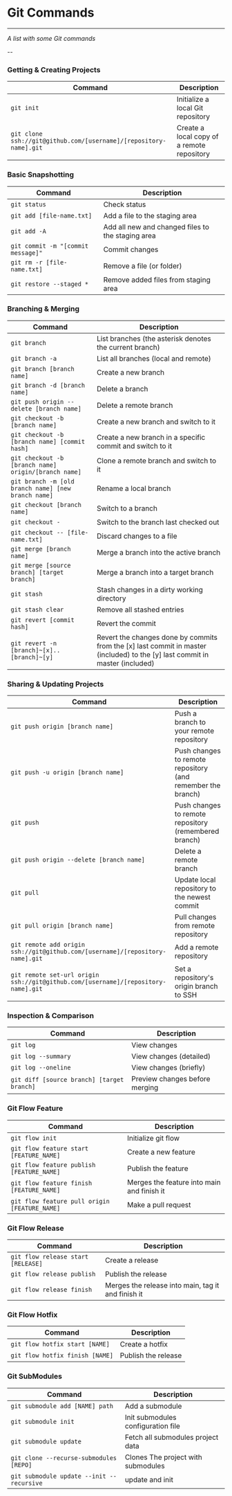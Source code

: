 Git Commands
============
___

_A list with some Git commands_

--

### Getting & Creating Projects

| Command | Description |
| ------- | ----------- |
| `git init` | Initialize a local Git repository |
| `git clone ssh://git@github.com/[username]/[repository-name].git` | Create a local copy of a remote repository |

### Basic Snapshotting

| Command | Description |
| ------- | ----------- |
| `git status` | Check status |
| `git add [file-name.txt]` | Add a file to the staging area |
| `git add -A` | Add all new and changed files to the staging area |
| `git commit -m "[commit message]"` | Commit changes |
| `git rm -r [file-name.txt]` | Remove a file (or folder) |
| `git restore --staged *` | Remove added files from staging area |

### Branching & Merging

| Command | Description |
| ------- | ----------- |
| `git branch` | List branches (the asterisk denotes the current branch) |
| `git branch -a` | List all branches (local and remote) |
| `git branch [branch name]` | Create a new branch |
| `git branch -d [branch name]` | Delete a branch |
| `git push origin --delete [branch name]` | Delete a remote branch |
| `git checkout -b [branch name]` | Create a new branch and switch to it |
| `git checkout -b [branch name] [commit hash]` | Create a new branch in a specific commit and switch to it |
| `git checkout -b [branch name] origin/[branch name]` | Clone a remote branch and switch to it |
| `git branch -m [old branch name] [new branch name]` | Rename a local branch |
| `git checkout [branch name]` | Switch to a branch |
| `git checkout -` | Switch to the branch last checked out |
| `git checkout -- [file-name.txt]` | Discard changes to a file |
| `git merge [branch name]` | Merge a branch into the active branch |
| `git merge [source branch] [target branch]` | Merge a branch into a target branch |
| `git stash` | Stash changes in a dirty working directory |
| `git stash clear` | Remove all stashed entries |
| `git revert [commit hash]` | Revert the commit |
| `git revert -n [branch]~[x]..[branch]~[y]` | Revert the changes done by commits from the [x] last commit in master (included) to the [y] last commit in master (included) |
### Sharing & Updating Projects

| Command | Description |
| ------- | ----------- |
| `git push origin [branch name]` | Push a branch to your remote repository |
| `git push -u origin [branch name]` | Push changes to remote repository (and remember the branch) |
| `git push` | Push changes to remote repository (remembered branch) |
| `git push origin --delete [branch name]` | Delete a remote branch |
| `git pull` | Update local repository to the newest commit |
| `git pull origin [branch name]` | Pull changes from remote repository |
| `git remote add origin ssh://git@github.com/[username]/[repository-name].git` | Add a remote repository |
| `git remote set-url origin ssh://git@github.com/[username]/[repository-name].git` | Set a repository's origin branch to SSH |


### Inspection & Comparison

| Command | Description |
| ------- | ----------- |
| `git log` | View changes |
| `git log --summary` | View changes (detailed) |
| `git log --oneline` | View changes (briefly) |
| `git diff [source branch] [target branch]` | Preview changes before merging |

### Git Flow Feature

| Command | Description |
| ------- | ----------- |
| `git flow init` | Initialize git flow |
| `git flow feature start [FEATURE_NAME]` | Create a new feature |
| `git flow feature publish [FEATURE_NAME]` | Publish the feature |
| `git flow feature finish [FEATURE_NAME]` | Merges the feature into main and finish it |
| `git flow feature pull origin [FEATURE_NAME]` | Make a pull request |

### Git Flow Release

| Command | Description |
| ------- | ----------- |
| `git flow release start [RELEASE]` | Create a release |
| `git flow release publish` | Publish the release |
| `git flow release finish` | Merges the release into main, tag it and finish it |

### Git Flow Hotfix

| Command | Description |
| ------- | ----------- |
| `git flow hotfix start [NAME]` | Create a hotfix |
| `git flow hotfix finish [NAME]` | Publish the release |

### Git SubModules

| Command | Description |
| ------- | ----------- |
| `git submodule add [NAME] path` | Add a submodule |
| `git submodule init` | Init submodules configuration file |
| `git submodule update` | Fetch all submodules project data |
| `git clone --recurse-submodules [REPO]` | Clones The project with submodules |
| `git submodule update --init --recursive` | update and init |
